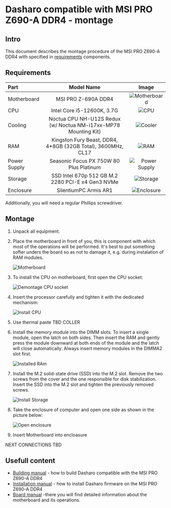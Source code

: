 # Dasharo compatible with MSI PRO Z690-A DDR4 - montage

## Intro

This document describes the montage procedure of the MSI PRO Z690-A DDR4 with
specified in [requirements](#requirements) components.

## Requirements

| Part         | Model Name                                                      | Image                                   |
|:-------------|:---------------------------------------------------------------:|:---------------------------------------:|
| Motherboard  | MSI PRO Z-690A DDR4                                             |![Motherboard](images/motherboard.jpg)   |
| CPU          | Intel Core i5-12600K, 3.7G                                      |![CPU](images/cpu.jpg)                   |
| Cooling      | Noctua CPU NH-U12S Redux (w/ Noctua NM-i17xx-MP78 Mounting Kit) |![Cooler](images/cpu-cooler.jpg)         |
| RAM          | Kingston Fury Beast, DDR4, 4*8GB (32GB Total), 3600MHz, CL17    |![RAM](images/memory.jpg)                |
| Power Supply | Seasonic Focus PX 750W 80 Plus Platinum                         |![Power Supply](images/power-supply.jpg) |
| Storage      | SSD Intel 670p 512 GB M.2 2280 PCI-E x4 Gen3 NVMe               |![Storage](images/storage.jpg)           |
| Enclosure    | SilentiumPC Armis AR1                                           |![Enclosure](images/enclosure.jpg)       |

Additionally, you will need a regular Phillips screwdriver.

## Montage

1. Unpack all equipment.
1. Place the motherboard in front of you, this is component with which most of
    the operations will be performed. It's best to put something softer unders
    the board so as not to damage it, e.g. during instalation of RAM modules.

    ![Motherboard](images/msi_z690_montage_motherboard.png)

1. To install the CPU on motherboard, first open the CPU socket:

    ![Demontage CPU socket](images/msi_z690_montage_cpu_1.png)

1. Insert the processor carefully and tighten it with the dedicated mechanism:

    ![Install CPU](images/msi_z690_montage_cpu_2.png)

1. Use thermal paste TBD COLLER

1. Install the memory module into the DIMM slots. To insert a single module,
    open the latch on both sides. Then insert the RAM and gently press the
    module downward at both ends of the module and the latch will close
    automatically. Always insert memory modules in the DIMMA2 slot first.

    ![Installed RAm](TBD)

1. Install the M.2 solid-state drive (SSD) into the M.2 slot. Remove the two
    screws from the cover and the one responsible for disk stabilization. Insert
    the SSD into the M.2 slot and tighten the previously removed screws.

    ![Install Storage](images/msi_z690_montage_storage.jpg)

1. Take the enclosure of computer and open one side as shown in the picture
    below:

    ![Open enclosure](images/msi_z690_montage_enclosure.jpg)

1. Insert Motherboard into encloasure

NEXT CONNECTIONS TBD

## Usefull content

* [Building manual](building-manual.md) - how to build Dasharo compatible with
  the MSI PRO Z690-A DDR4
* [Installation manual](installation-manual.md) - how to install Dasharo
  firmware on the MSI PRO Z690-A DDR4
* [Board manual](https://download.msi.com/archive/mnu_exe/mb/PROZ690-AWIFIDDR4_PROZ690-ADDR4100x150.pdf)
    -there you will find detailed information about the motherboard and its
    operations.

